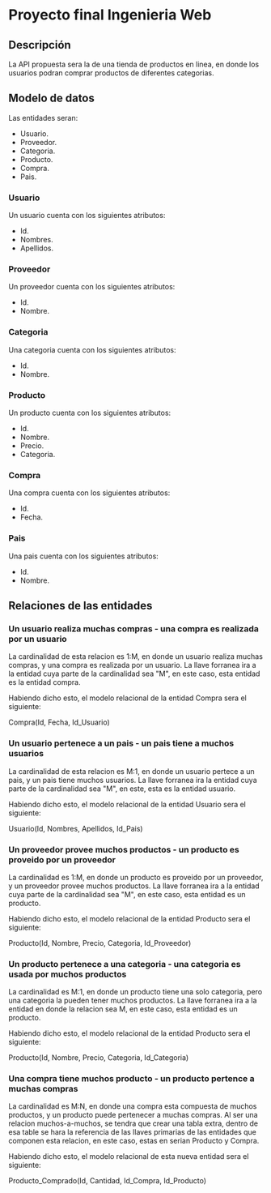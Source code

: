 ﻿# Proyecto final Ingenieria Web

## Descripción

La API propuesta sera la de una tienda de productos en linea, en donde
los usuarios podran comprar productos de diferentes categorias.

## Modelo de datos

Las entidades seran:

- Usuario.
- Proveedor.
- Categoria.
- Producto.
- Compra.
- Pais.

### Usuario

Un usuario cuenta con los siguientes atributos:

- Id.
- Nombres.
- Apellidos.

### Proveedor

Un proveedor cuenta con los siguientes atributos:

- Id.
- Nombre.

### Categoria

Una categoria cuenta con los siguientes atributos:

- Id.
- Nombre.

### Producto

Un producto cuenta con los siguientes atributos:

- Id.
- Nombre.
- Precio.
- Categoria.


### Compra

Una compra cuenta con los siguientes atributos:

- Id.
- Fecha.

### Pais

Una pais cuenta con los siguientes atributos:

- Id.
- Nombre.

## Relaciones de las entidades

### Un usuario realiza muchas compras - una compra es realizada por un usuario

La cardinalidad de esta relacion es 1:M, en donde un usuario realiza muchas
compras, y una compra es realizada por un usuario. La llave forranea ira a la
entidad cuya parte de la cardinalidad sea "M", en este caso, esta entidad es la entidad compra.

Habiendo dicho esto, el modelo relacional de la entidad Compra sera el siguiente:

Compra(Id, Fecha, Id_Usuario)

### Un usuario pertenece a un pais - un pais tiene a muchos usuarios

La cardinalidad de esta relacion es M:1, en donde un usuario pertece a un pais, y un pais tiene muchos usuarios. La llave forranea ira la entidad cuya parte de la cardinalidad sea "M", en este, esta es la entidad usuario.

Habiendo dicho esto, el modelo relacional de la entidad Usuario sera el siguiente:

Usuario(Id, Nombres, Apellidos, Id_Pais)

### Un proveedor provee muchos productos - un producto es proveido por un proveedor

La cardinalidad es 1:M, en donde un producto es proveido por un proveedor, y un proveedor provee muchos productos. La llave forranea ira a la entidad cuya parte de la cardinalidad sea "M", en este caso, esta entidad es un producto.

Habiendo dicho esto, el modelo relacional de la entidad Producto sera el siguiente:

Producto(Id, Nombre, Precio, Categoria, Id_Proveedor)

### Un producto pertenece a una categoria - una categoria es usada por muchos productos

La cardinalidad es M:1, en donde un producto tiene una solo categoria, pero una categoria la pueden tener muchos productos. La llave forranea ira a la entidad en donde la relacion sea M, en este caso, esta entidad es un producto.

Habiendo dicho esto, el modelo relacional de la entidad Producto sera el siguiente:

Producto(Id, Nombre, Precio, Categoria, Id_Categoria)

### Una compra tiene muchos producto - un producto pertence a muchas compras

La cardinalidad es M:N, en donde una compra esta compuesta de muchos productos, y un producto puede pertenecer a muchas compras. Al ser una relacion muchos-a-muchos, se tendra que crear una tabla extra, dentro de esa table se hara la referencia de las llaves primarias de las entidades que componen esta relacion, en este caso, estas en serian Producto y Compra.

Habiendo dicho esto, el modelo relacional de esta nueva entidad sera el siguiente:

Producto_Comprado(Id, Cantidad, Id_Compra, Id_Producto)